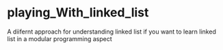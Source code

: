 # playing_With_linked_list
A diifernt approach for understanding linked list if you want to learn linked list in a modular programming aspect
